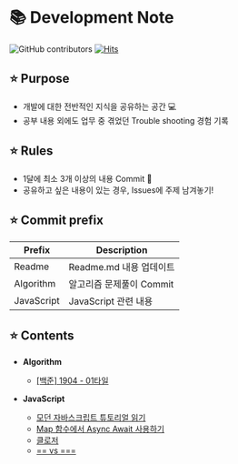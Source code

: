 📚 Development Note
===========================
![GitHub contributors](https://img.shields.io/github/contributors/Mandory/my-js?color=%23F94293&style=flat-square)
[![Hits](https://hits.seeyoufarm.com/api/count/incr/badge.svg?url=https%3A%2F%2Fgithub.com%2FMandory%2Fmy-js&count_bg=%2379C83D&title_bg=%23555555&icon=&icon_color=%23E7E7E7&title=hits&edge_flat=false)](https://hits.seeyoufarm.com)

:star: Purpose
----------------
* 개발에 대한 전반적인 지식을 공유하는 공간 :computer:
* 공부 내용 외에도 업무 중 겪었던 Trouble shooting 경험 기록

:star: Rules
--------------
* 1달에 최소 3개 이상의 내용 Commit :muscle:
* 공유하고 싶은 내용이 있는 경우, Issues에 주제 남겨놓기!

:star: Commit prefix 
---------------------
|Prefix|Description|
|---------|------------------------|
|Readme   | Readme.md 내용 업데이트 |
|Algorithm| 알고리즘 문제풀이 Commit|
|JavaScript| JavaScript 관련 내용  |

:star: Contents
-----------------
* __Algorithm__
  * [[백준] 1904 - 01타일](https://github.com/Mandory/my-js/blob/main/Algorithm/baekjoon/dynamic/Tile01_1904.java) 

* __JavaScript__
  * [모던 자바스크립트 튜토리얼 읽기](https://github.com/Mandory/my-js/tree/main/JavaScript/readModernJS) 
  * [Map 함수에서 Async Await 사용하기](https://github.com/Mandory/my-js/blob/main/JavaScript/asyncAwaitMap.md)
  * [클로저](https://github.com/Mandory/my-js/blob/main/JavaScript/closure.md)
  * [== vs ===](https://github.com/Mandory/my-js/blob/main/JavaScript/equalityCompare.md)

